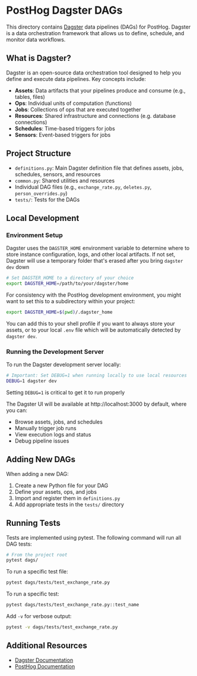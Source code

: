 # PostHog Dagster DAGs

This directory contains [Dagster](https://dagster.io/) data pipelines (DAGs) for PostHog. Dagster is a data orchestration framework that allows us to define, schedule, and monitor data workflows.

## What is Dagster?

Dagster is an open-source data orchestration tool designed to help you define and execute data pipelines. Key concepts include:

-   **Assets**: Data artifacts that your pipelines produce and consume (e.g., tables, files)
-   **Ops**: Individual units of computation (functions)
-   **Jobs**: Collections of ops that are executed together
-   **Resources**: Shared infrastructure and connections (e.g. database connections)
-   **Schedules**: Time-based triggers for jobs
-   **Sensors**: Event-based triggers for jobs

## Project Structure

-   `definitions.py`: Main Dagster definition file that defines assets, jobs, schedules, sensors, and resources
-   `common.py`: Shared utilities and resources
-   Individual DAG files (e.g., `exchange_rate.py`, `deletes.py`, `person_overrides.py`)
-   `tests/`: Tests for the DAGs

## Local Development

### Environment Setup

Dagster uses the `DAGSTER_HOME` environment variable to determine where to store instance configuration, logs, and other local artifacts. If not set, Dagster will use a temporary folder that's erased after you bring `dagster dev` down

```bash
# Set DAGSTER_HOME to a directory of your choice
export DAGSTER_HOME=/path/to/your/dagster/home
```

For consistency with the PostHog development environment, you might want to set this to a subdirectory within your project:

```bash
export DAGSTER_HOME=$(pwd)/.dagster_home
```

You can add this to your shell profile if you want to always store your assets, or to your local `.env` file which will be automatically detected by `dagster dev`.

### Running the Development Server

To run the Dagster development server locally:

```bash
# Important: Set DEBUG=1 when running locally to use local resources
DEBUG=1 dagster dev
```

Setting `DEBUG=1` is critical to get it to run properly

The Dagster UI will be available at http://localhost:3000 by default, where you can:

-   Browse assets, jobs, and schedules
-   Manually trigger job runs
-   View execution logs and status
-   Debug pipeline issues

## Adding New DAGs

When adding a new DAG:

1. Create a new Python file for your DAG
2. Define your assets, ops, and jobs
3. Import and register them in `definitions.py`
4. Add appropriate tests in the `tests/` directory

## Running Tests

Tests are implemented using pytest. The following command will run all DAG tests:

```bash
# From the project root
pytest dags/
```

To run a specific test file:

```bash
pytest dags/tests/test_exchange_rate.py
```

To run a specific test:

```bash
pytest dags/tests/test_exchange_rate.py::test_name
```

Add `-v` for verbose output:

```bash
pytest -v dags/tests/test_exchange_rate.py
```

## Additional Resources

-   [Dagster Documentation](https://docs.dagster.io/)
-   [PostHog Documentation](https://posthog.com/docs)
